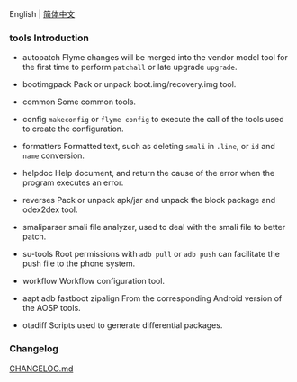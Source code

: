 English | [简体中文](./README_CN.md)

### tools Introduction

  * autopatch
    Flyme changes will be merged into the vendor model tool for the first time to
    perform `patchall` or late upgrade `upgrade`.

  * bootimgpack
    Pack or unpack boot.img/recovery.img tool.

  * common
    Some common tools.

  * config
    `makeconfig` or `flyme config` to execute the call of the tools used to create the configuration.

  * formatters
    Formatted text, such as deleting `smali` in `.line`, or `id` and `name` conversion.

  * helpdoc
    Help document, and return the cause of the error when the program executes an error.

  * reverses
    Pack or unpack apk/jar and unpack the block package and odex2dex tool.

  * smaliparser
    smali file analyzer, used to deal with the smali file to better patch.

  * su-tools
    Root permissions with `adb pull` or `adb push` can facilitate the push file to the phone system.

  * workflow
    Workflow configuration tool.

  * aapt adb fastboot zipalign
    From the corresponding Android version of the AOSP tools.

  * otadiff
    Scripts used to generate differential packages.

### Changelog

[CHANGELOG.md](./CHANGELOG.md)

